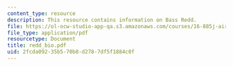 ```yaml
---
content_type: resource
description: This resource contains information on Bass Redd.
file: https://ol-ocw-studio-app-qa.s3.amazonaws.com/courses/16-885j-aircraft-systems-engineering-fall-2005/2fcda09235b570b8d2787df5f1884c0f_redd_bio.pdf
file_type: application/pdf
resourcetype: Document
title: redd_bio.pdf
uid: 2fcda092-35b5-70b8-d278-7df5f1884c0f
---
```

